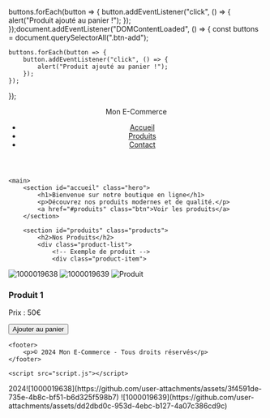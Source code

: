 buttons.forEach(button => {
    button.addEventListener("click", () => {
        alert("Produit ajouté au panier !");
    });
});document.addEventListener("DOMContentLoaded", () => {
    const buttons = document.querySelectorAll(".btn-add");
    
    buttons.forEach(button => {
        button.addEventListener("click", () => {
            alert("Produit ajouté au panier !");
        });
    });
});<!DOCTYPE html>
<html lang="fr">
<head>
    <meta charset="UTF-8">
    <meta name="viewport" content="width=device-width, initial-scale=1.0">
    <title>E-Commerce Moderne</title>
    <link rel="stylesheet" href="styles.css">
</head>
<body>
    <header>
        <div class="logo">Mon E-Commerce</div>
        <nav>
            <ul>
                <li><a href="#accueil">Accueil</a></li>
                <li><a href="#produits">Produits</a></li>
                <li><a href="#contact">Contact</a></li>
            </ul>
        </nav>
    </header>
    
    <main>
        <section id="accueil" class="hero">
            <h1>Bienvenue sur notre boutique en ligne</h1>
            <p>Découvrez nos produits modernes et de qualité.</p>
            <a href="#produits" class="btn">Voir les produits</a>
        </section>
        
        <section id="produits" class="products">
            <h2>Nos Produits</h2>
            <div class="product-list">
                <!-- Exemple de produit -->
                <div class="product-item">
![1000019638](https://github.com/user-attachments/assets/6ae23f64-b045-4248-8dda-44b1730595e8)
![1000019639](https://github.com/user-attachments/assets/c623132c-aeb4-4146-b670-54af67e914b2)
                    <img src="https://via.placeholder.com/150" alt="Produit">
                    <h3>Produit 1</h3>
                    <p>Prix : 50€</p>
                    <button class="btn-add">Ajouter au panier</button>
                </div>
            </div>
        </section>
    </main>
    
    <footer>
        <p>© 2024 Mon E-Commerce - Tous droits réservés</p>
    </footer>

    <script src="script.js"></script>
</body>
</html>2024![1000019638](https://github.com/user-attachments/assets/3f4591de-735e-4b8c-bf51-b6d325f598b7)
![1000019639](https://github.com/user-attachments/assets/dd2dbd0c-953d-4ebc-b127-4a07c386cd9c)
